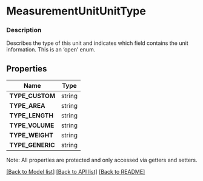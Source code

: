 # MeasurementUnitUnitType

### Description

Describes the type of this unit and indicates which field contains the unit information. This is an ‘open’ enum.

## Properties
Name | Type
------------ | -------------
**TYPE_CUSTOM** | string
**TYPE_AREA** | string
**TYPE_LENGTH** | string
**TYPE_VOLUME** | string
**TYPE_WEIGHT** | string
**TYPE_GENERIC** | string

Note: All properties are protected and only accessed via getters and setters.

[[Back to Model list]](../../README.md#documentation-for-models) [[Back to API list]](../../README.md#documentation-for-api-endpoints) [[Back to README]](../../README.md)

